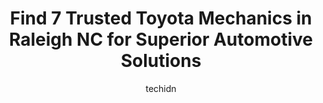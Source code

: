 ---
layout: ampstory
image: https://images.unsplash.com/photo-1627404760301-8efc143749c8?ixlib=rb-4.0.3&ixid=MnwxMjA3fDB8MHxwaG90by1wYWdlfHx8fGVufDB8fHx8&auto=format&fit=crop&w=640&h=853&q=80
author: techidn
featured: false
description: For top-quality automotive repairs and maintenance, visit the 7 best Toyota Mechanic in Raleigh NC, USA. Their reputation for excellence and their dedication to customer satisfaction make th
title: Find 7 Trusted Toyota Mechanics in Raleigh NC for Superior Automotive Solutions
cover:
   title: Find 7 Trusted Toyota Mechanics in Raleigh NC for Superior Automotive Solutions
   subtitle: Rickpate
   background: https://images.unsplash.com/photo-1627404760301-8efc143749c8?ixlib=rb-4.0.3&ixid=MnwxMjA3fDB8MHxwaG90by1wYWdlfHx8fGVufDB8fHx8&auto=format&fit=crop&w=640&h=853&q=80

pages: 
 - layout: thirds
   top: <h1>#1 Creech Import Repair</h1>
   bottom: "<p>I can not rave enough about the team at Creech! I am new to the area and did tons of research to find the best team, and I truly believe I did. I was previously told, by </p>"
   background: https://www.knot35.com/toplist/wp-content/uploads/2023/06/best-toyota-mechanic-1-in-raleigh-nc-1685837707.jpeg
   backgroundblur: true
 - layout: thirds
   top: <h1>#2 Autohaus Import Service</h1>
   bottom: "<p>6814 Davis Cir, Raleigh, NC 27613, United States</p>"
   background: https://www.knot35.com/toplist/wp-content/uploads/2023/06/best-toyota-mechanic-2-in-raleigh-nc-1685837708.jpeg
   cta:
      link: https://www.knot35.com/toplist/find-7-trusted-toyota-mechanics-in-raleigh-nc-for-superior-automotive-solutions/
      text: Find 7 Trusted Toyota Mechanics in Raleigh NC for Superior Automotive Solutions
 - layout: thirds
   top: <h1>#3 Torque Automotive</h1>
   bottom: "<p>3216 Spottswood St #101, Raleigh, NC 27615, United States</p>"
   background: https://www.knot35.com/toplist/wp-content/uploads/2023/06/best-toyota-mechanic-3-in-raleigh-nc-1685837708.jpeg
   cta:
      link: https://www.knot35.com/toplist/find-7-trusted-toyota-mechanics-in-raleigh-nc-for-superior-automotive-solutions/
      text: Find 7 Trusted Toyota Mechanics in Raleigh NC for Superior Automotive Solutions
 - layout: thirds
   top: <h1>#4 USA Automotive</h1>
   bottom: "<p>1620 Trawick Rd, Raleigh, NC 27604, United States</p>"
   background: https://images.unsplash.com/photo-1632260260864-caf7fde5ec36?ixlib=rb-4.0.3&ixid=MnwxMjA3fDB8MHxwaG90by1wYWdlfHx8fGVufDB8fHx8&auto=format&fit=crop&w=640&h=853&q=80
   cta:
      link: https://www.knot35.com/toplist/find-7-trusted-toyota-mechanics-in-raleigh-nc-for-superior-automotive-solutions/
      text: Find 7 Trusted Toyota Mechanics in Raleigh NC for Superior Automotive Solutions
 - layout: thirds
   top: <h1>#5 Carfix Auto Repair & Tires Raleigh</h1>
   bottom: "<p>1109 N West St, Raleigh, NC 27603, United States</p>"
   background: https://images.unsplash.com/photo-1599422314077-f4dfdaa4cd09?ixlib=rb-4.0.3&ixid=MnwxMjA3fDB8MHxwaG90by1wYWdlfHx8fGVufDB8fHx8&auto=format&fit=crop&w=640&h=853&q=80
   cta:
      link: https://www.knot35.com/toplist/find-7-trusted-toyota-mechanics-in-raleigh-nc-for-superior-automotive-solutions/
      text: Find 7 Trusted Toyota Mechanics in Raleigh NC for Superior Automotive Solutions
 - layout: thirds
   top: <h1>#6 Import Performance Inc.</h1>
   bottom: "<p>5618 Hillsborough St, Raleigh, NC 27606, United States</p>"
   background: https://images.unsplash.com/photo-1510906594845-bc082582c8cc?ixlib=rb-4.0.3&ixid=MnwxMjA3fDB8MHxwaG90by1wYWdlfHx8fGVufDB8fHx8&auto=format&fit=crop&w=640&h=853&q=80
   cta:
      link: https://www.knot35.com/toplist/find-7-trusted-toyota-mechanics-in-raleigh-nc-for-superior-automotive-solutions/
      text: Find 7 Trusted Toyota Mechanics in Raleigh NC for Superior Automotive Solutions
 - layout: thirds
   top: <h1>#7 Benchmark Autoworks</h1>
   bottom: "<p>227 W Davie St, Raleigh, NC 27601, United States</p>"
   background: https://images.unsplash.com/photo-1549241520-425e3dfc01cb?ixlib=rb-4.0.3&ixid=MnwxMjA3fDB8MHxwaG90by1wYWdlfHx8fGVufDB8fHx8&auto=format&fit=crop&w=640&h=853&q=80
   cta:
      link: https://www.knot35.com/toplist/find-7-trusted-toyota-mechanics-in-raleigh-nc-for-superior-automotive-solutions/
      text: Find 7 Trusted Toyota Mechanics in Raleigh NC for Superior Automotive Solutions
 - layout: thirds
   middle: Continue reading...
   background: https://images.unsplash.com/photo-1489648022186-8f49310909a0?ixlib=rb-4.0.3&ixid=MnwxMjA3fDB8MHxwaG90by1wYWdlfHx8fGVufDB8fHx8&auto=format&fit=crop&w=640&h=853&q=80
   cta:
      link: https://www.knot35.com/toplist/find-7-trusted-toyota-mechanics-in-raleigh-nc-for-superior-automotive-solutions/
      text: Find 7 Trusted Toyota Mechanics in Raleigh NC for Superior Automotive Solutions
      
---